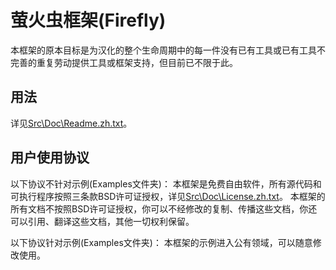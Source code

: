 ﻿# 萤火虫框架(Firefly)

本框架的原本目标是为汉化的整个生命周期中的每一件没有已有工具或已有工具不完善的重复劳动提供工具或框架支持，但目前已不限于此。

## 用法

详见[Src\Doc\Readme.zh.txt](Src/Doc/Readme.zh.txt)。

## 用户使用协议

以下协议不针对示例(Examples文件夹)：
本框架是免费自由软件，所有源代码和可执行程序按照三条款BSD许可证授权，详见[Src\Doc\License.zh.txt](Src/Doc/License.zh.txt)。
本框架的所有文档不按照BSD许可证授权，你可以不经修改的复制、传播这些文档，你还可以引用、翻译这些文档，其他一切权利保留。

以下协议针对示例(Examples文件夹)：
本框架的示例进入公有领域，可以随意修改使用。
